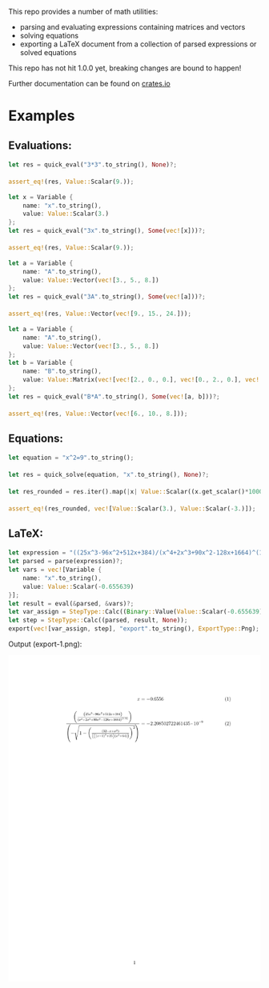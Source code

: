 This repo provides a number of math utilities:

- parsing and evaluating expressions containing matrices and vectors
- solving equations
- exporting a LaTeX document from a collection of parsed expressions or solved equations

<div class="warning">This repo has not hit 1.0.0 yet, breaking changes are bound to
happen!</div>

Further documentation can be found on [crates.io](crates.io)

# Examples
## Evaluations:
```rust
let res = quick_eval("3*3".to_string(), None)?;

assert_eq!(res, Value::Scalar(9.));
```

```rust
let x = Variable {
    name: "x".to_string(),
    value: Value::Scalar(3.)
};
let res = quick_eval("3x".to_string(), Some(vec![x]))?;

assert_eq!(res, Value::Scalar(9.));
```

```rust
let a = Variable {
    name: "A".to_string(),
    value: Value::Vector(vec![3., 5., 8.])
};
let res = quick_eval("3A".to_string(), Some(vec![a]))?;

assert_eq!(res, Value::Vector(vec![9., 15., 24.]));
```

```rust
let a = Variable {
    name: "A".to_string(),
    value: Value::Vector(vec![3., 5., 8.])
};
let b = Variable {
    name: "B".to_string(),
    value: Value::Matrix(vec![vec![2., 0., 0.], vec![0., 2., 0.], vec![0., 0., 1.]])
};
let res = quick_eval("B*A".to_string(), Some(vec![a, b]))?;

assert_eq!(res, Value::Vector(vec![6., 10., 8.]));
```
## Equations:
```rust
let equation = "x^2=9".to_string();

let res = quick_solve(equation, "x".to_string(), None)?;

let res_rounded = res.iter().map(|x| Value::Scalar((x.get_scalar()*1000.).round()/1000.)).collect::<Vec<Value>>();

assert_eq!(res_rounded, vec![Value::Scalar(3.), Value::Scalar(-3.)]);
```
## LaTeX:
```rust
let expression = "((25x^3-96x^2+512x+384)/(x^4+2x^3+90x^2-128x+1664)^(1.5))/(-sqrt(1-((32-x+x^2)/(((x-1)^2+25)(x^2+64)))^2))".to_string();
let parsed = parse(expression)?;
let vars = vec![Variable {
    name: "x".to_string(),
    value: Value::Scalar(-0.655639)
}];
let result = eval(&parsed, &vars)?;
let var_assign = StepType::Calc((Binary::Value(Value::Scalar(-0.655639)), Value::Scalar(-0.655639), Some("x".to_string())));
let step = StepType::Calc((parsed, result, None));
export(vec![var_assign, step], "export".to_string(), ExportType::Png);
```

Output (export-1.png):

![LaTeX](./images/export-1.png)
